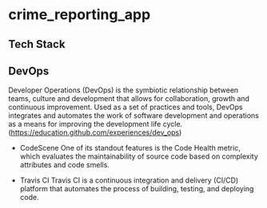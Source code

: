 # crime_reporting_app

## Tech Stack

## DevOps

Developer Operations (DevOps) is the symbiotic relationship between teams, culture and development that allows for collaboration, growth and continuous improvement. Used as a set of practices and tools, DevOps integrates and automates the work of software development and operations as a means for improving the development life cycle. (https://education.github.com/experiences/dev_ops)

- CodeScene
  One of its standout features is the Code Health metric, which evaluates the maintainability of source code based on complexity attributes and code smells.

- Travis CI
  Travis CI is a continuous integration and delivery (CI/CD) platform that automates the process of building, testing, and deploying code.
